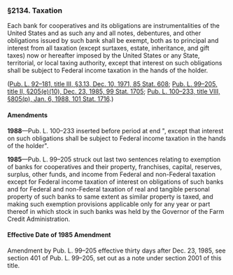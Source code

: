 ### §2134. Taxation ###

Each bank for cooperatives and its obligations are instrumentalities of the United States and as such any and all notes, debentures, and other obligations issued by such bank shall be exempt, both as to principal and interest from all taxation (except surtaxes, estate, inheritance, and gift taxes) now or hereafter imposed by the United States or any State, territorial, or local taxing authority, except that interest on such obligations shall be subject to Federal income taxation in the hands of the holder.

([Pub. L. 92–181, title III, §3.13, Dec. 10, 1971, 85 Stat. 608](/statviewer.htm?volume=85&page=608); [Pub. L. 99–205, title II, §205(e)(10), Dec. 23, 1985, 99 Stat. 1705](/statviewer.htm?volume=99&page=1705); [Pub. L. 100–233, title VIII, §805(p), Jan. 6, 1988, 101 Stat. 1716](/statviewer.htm?volume=101&page=1716).)

#### Amendments ####

**1988**—Pub. L. 100–233 inserted before period at end ", except that interest on such obligations shall be subject to Federal income taxation in the hands of the holder".

**1985**—Pub. L. 99–205 struck out last two sentences relating to exemption of banks for cooperatives and their property, franchises, capital, reserves, surplus, other funds, and income from Federal and non-Federal taxation except for Federal income taxation of interest on obligations of such banks and for Federal and non-Federal taxation of real and tangible personal property of such banks to same extent as similar property is taxed, and making such exemption provisions applicable only for any year or part thereof in which stock in such banks was held by the Governor of the Farm Credit Administration.

#### Effective Date of 1985 Amendment ####

Amendment by Pub. L. 99–205 effective thirty days after Dec. 23, 1985, see section 401 of Pub. L. 99–205, set out as a note under section 2001 of this title.